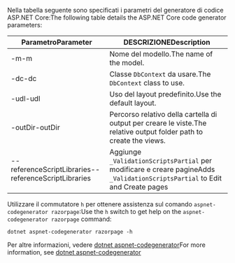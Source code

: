 <a name="codegenerator"></a> <span data-ttu-id="4c708-101">Nella tabella seguente sono specificati i parametri del generatore di codice ASP.NET Core:</span><span class="sxs-lookup"><span data-stu-id="4c708-101">The following table details the ASP.NET Core code generator parameters:</span></span>

| <span data-ttu-id="4c708-102">Parametro</span><span class="sxs-lookup"><span data-stu-id="4c708-102">Parameter</span></span>               | <span data-ttu-id="4c708-103">DESCRIZIONE</span><span class="sxs-lookup"><span data-stu-id="4c708-103">Description</span></span>|
| ----------------- | ------------ |
| <span data-ttu-id="4c708-104">-m</span><span class="sxs-lookup"><span data-stu-id="4c708-104">-m</span></span>  | <span data-ttu-id="4c708-105">Nome del modello.</span><span class="sxs-lookup"><span data-stu-id="4c708-105">The name of the model.</span></span> |
| <span data-ttu-id="4c708-106">-dc</span><span class="sxs-lookup"><span data-stu-id="4c708-106">-dc</span></span>  | <span data-ttu-id="4c708-107">Classe `DbContext` da usare.</span><span class="sxs-lookup"><span data-stu-id="4c708-107">The `DbContext` class to use.</span></span> |
| <span data-ttu-id="4c708-108">-udl</span><span class="sxs-lookup"><span data-stu-id="4c708-108">-udl</span></span> | <span data-ttu-id="4c708-109">Uso del layout predefinito.</span><span class="sxs-lookup"><span data-stu-id="4c708-109">Use the default layout.</span></span> |
| <span data-ttu-id="4c708-110">-outDir</span><span class="sxs-lookup"><span data-stu-id="4c708-110">-outDir</span></span> | <span data-ttu-id="4c708-111">Percorso relativo della cartella di output per creare le viste.</span><span class="sxs-lookup"><span data-stu-id="4c708-111">The relative output folder path to create the views.</span></span> |
| <span data-ttu-id="4c708-112">--referenceScriptLibraries</span><span class="sxs-lookup"><span data-stu-id="4c708-112">--referenceScriptLibraries</span></span> | <span data-ttu-id="4c708-113">Aggiunge `_ValidationScriptsPartial` per modificare e creare pagine</span><span class="sxs-lookup"><span data-stu-id="4c708-113">Adds `_ValidationScriptsPartial` to Edit and Create pages</span></span> |

<span data-ttu-id="4c708-114">Utilizzare il commutatore `h` per ottenere assistenza sul comando `aspnet-codegenerator razorpage`:</span><span class="sxs-lookup"><span data-stu-id="4c708-114">Use the `h` switch to get help on the `aspnet-codegenerator razorpage` command:</span></span>

```console
dotnet aspnet-codegenerator razorpage -h
```

<span data-ttu-id="4c708-115">Per altre informazioni, vedere [dotnet aspnet-codegenerator](xref:fundamentals/tools/dotnet-aspnet-codegenerator)</span><span class="sxs-lookup"><span data-stu-id="4c708-115">For more information, see [dotnet aspnet-codegenerator](xref:fundamentals/tools/dotnet-aspnet-codegenerator)</span></span> 